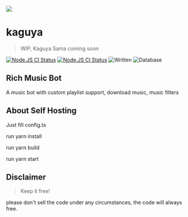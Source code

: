<a href="https://github.com/kaguya"> <img src="https://cdn.discordapp.com/avatars/707045201461641236/83e9367c59338c7384a5af9d9fae692d.jpg?size=2048"/></a>
# kaguya
> WIP, Kaguya Sama coming soon

<a href="https://github.com/KagChi/kaguya/actions?query=workflow%3A%22Node.js+CI%22"><img src="https://img.shields.io/github/workflow/status/KagChi/kaguya/Node.js%20CI" alt="Node.JS CI Status" /></a>
<a href="https://github.com/KagChi/kaguya/blob/main/package.json"><img src="https://img.shields.io/github/package-json/v/KagChi/Kaguya" alt="Node.JS CI Status" /></a>
![Written](https://camo.githubusercontent.com/a3544e8c62ffc6f9b9dfbbfe7e280b9d22db60ad526dee467542e88b020ad6f3/68747470733a2f2f62616467656e2e6e65742f62616467652f69636f6e2f747970657363726970743f69636f6e3d74797065736372697074266c6162656c)
![Database](https://img.shields.io/badge/db-mongodb-orange)
## Rich Music Bot
A music bot with custom playlist support, download music, music filters

## About Self Hosting

Just fill config.ts

run yarn install

run yarn build

run yarn start


## Disclaimer
>  Keep it free!

please don't sell the code under any circumstances, the code will always free.
